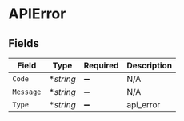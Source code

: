 # APIError


## Fields

| Field              | Type               | Required           | Description        |
| ------------------ | ------------------ | ------------------ | ------------------ |
| `Code`             | **string*          | :heavy_minus_sign: | N/A                |
| `Message`          | **string*          | :heavy_minus_sign: | N/A                |
| `Type`             | **string*          | :heavy_minus_sign: | api_error          |